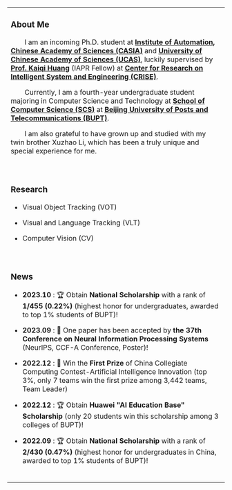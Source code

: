 <table>
  
<tr><td>
  
### About Me
<p>
  &emsp;&emsp;I am an incoming Ph.D. student at <b><a href="http://english.ia.cas.cn/"> Institute of Automation, Chinese Academy of Sciences (CASIA)</a></b> and <b><a href="http://english.ucas.ac.cn/">University of Chinese Academy of Sciences (UCAS)</a></b>, luckily supervised by <b><a href="https://people.ucas.ac.cn/~huangkaiqi?language=en">Prof. Kaiqi Huang</a></b> (IAPR Fellow) at <b><a href="http://www.crise.ia.ac.cn/">Center for Research on Intelligent System and Engineering (CRISE)</a></b>.
</p>
<p>
  &emsp;&emsp;Currently, I am a fourth-year undergraduate student majoring in Computer Science and Technology at <b><a href="https://scs.bupt.edu.cn/">School of Computer Science (SCS)</a></b> at <b><a href="https://www.bupt.edu.cn/">Beijing University of Posts and Telecommunications (BUPT)</a></b>.
</p>
<p>
  &emsp;&emsp;I am also grateful to have grown up and studied with my twin brother Xuzhao Li, which has been a truly unique and special experience for me.
</p>
<br>
</td></tr>

<tr><td>

### Research

- Visual Object Tracking (VOT)
  
- Visual and Language Tracking (VLT)

- Computer Vision (CV)
<br>
</td></tr>

<tr><td>
  
### News
* **2023.10** : 🏆 Obtain **National Scholarship** with a rank of **1/455 (0.22%)** (highest honor for undergraduates, awarded to top 1% students of BUPT)! 

* **2023.09** : 📝 One paper has been accepted by **the 37th Conference on Neural Information Processing Systems** (NeurIPS, CCF-A Conference, Poster)! 

* **2022.12** : 🏅 Win the **First Prize** of China Collegiate Computing Contest-Artificial Intelligence Innovation (top 3%, only 7 teams win the first prize among 3,442 teams, Team Leader) 

* **2022.12** : 🏆 Obtain **Huawei "AI Education Base" Scholarship** (only 20 students win this scholarship among 3 colleges of BUPT)! 

* **2022.09** : 🏆 Obtain **National Scholarship** with a rank of **2/430 (0.47%)** (highest honor for undergraduates in China, awarded to top 1% students of BUPT)! 

<br>
</td></tr>

</table>
